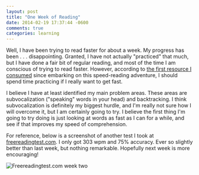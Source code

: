 ```yaml
---
layout: post
title: "One Week of Reading"
date: 2014-02-19 17:37:44 -0600
comments: true
categories: learning
---
```


Well, I have been trying to read faster for about a week. My progress has been . . . disappointing. Granted, I have not actually "practiced" that much, but I have done a fair bit of regular reading, and most of the time I am conscious of trying to read faster. However, according to [the first resource I consumed](http://www.youtube.com/playlist?list=PL61FFA3231514D518) since embarking on this speed-reading adventure, I should spend time practicing if I really want to get fast.

I believe I have at least identified my main problem areas. These areas are subvocalization ("speaking" words in your head) and backtracking. I think subvocalization is definitely my biggest hurdle, and I'm really not sure how I will overcome it, but I am certainly going to try. I believe the first thing I'm going to try doing is just looking at words as fast as I can for a while, and see if that improves my speed of comprehension.

For reference, below is a screenshot of another test I took at [freereadingtest.com](http://www.freereadingtest.com/free-reading-test.html). I only got 303 wpm and 75% accuracy. Ever so slightly better than last week, but nothing remarkable. Hopefully next week is more encouraging!

![Freereadingtest.com week two](/images/freereadingtest.com.week-two.png "Freereadingtest.com week two")
